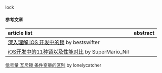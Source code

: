 lock
#### 参考文章
article list | abstract
:-- | :--:
[深入理解 iOS 开发中的锁](https://bestswifter.com/ios-lock/) by bestswifter |
[iOS开发中的11种锁以及性能对比](https://www.jianshu.com/p/b1edc6b0937a) by SuperMario_Nil |
[信号量 互斥锁 条件变量的区别](https://www.cnblogs.com/lonelycatcher/archive/2011/12/20/2294161.html) by lonelycatcher